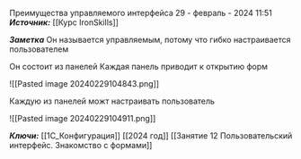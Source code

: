 
Преимущества управляемого интерфейса
 29 - февраль - 2024  11:51 
***Источник:***  [[Курс IronSkills]] 

***Заметка*** 
Он называется управляемым, потому что гибко настраивается пользователем

Он состоит из панелей
Каждая панель приводит к открытию форм

![[Pasted image 20240229104843.png]]

Каждую из панелей можт настраивать пользователь

![[Pasted image 20240229104911.png]]


***Ключи:*** [[1С_Конфигурация]] [[2024 год]]  [[Занятие 12 Пользовательский интерфейс. Знакомство с формами]]
